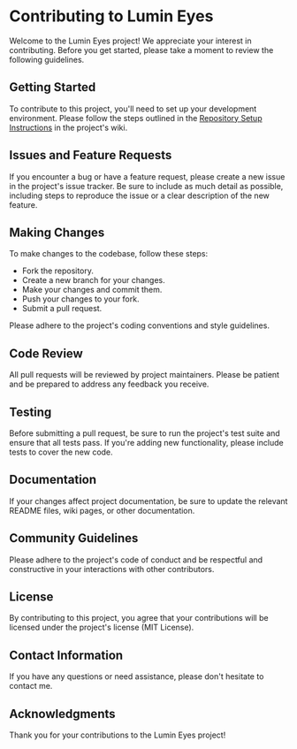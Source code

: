 # Contributing to Lumin Eyes

Welcome to the Lumin Eyes project! We appreciate your interest in contributing. Before you get started, please take a moment to review the following guidelines.

## Getting Started

To contribute to this project, you'll need to set up your development environment. Please follow the steps outlined in the [Repository Setup Instructions](https://github.com/Flamur112/lumin-eyes-ecommerce/wiki/Repository-Setup-Instructions#setting-up-the-environment) in the project's wiki.

## Issues and Feature Requests

If you encounter a bug or have a feature request, please create a new issue in the project's issue tracker. Be sure to include as much detail as possible, including steps to reproduce the issue or a clear description of the new feature.

## Making Changes

To make changes to the codebase, follow these steps:

- Fork the repository.
- Create a new branch for your changes.
- Make your changes and commit them.
- Push your changes to your fork.
- Submit a pull request.

Please adhere to the project's coding conventions and style guidelines.

## Code Review

All pull requests will be reviewed by project maintainers. Please be patient and be prepared to address any feedback you receive.

## Testing

Before submitting a pull request, be sure to run the project's test suite and ensure that all tests pass. If you're adding new functionality, please include tests to cover the new code.

## Documentation

If your changes affect project documentation, be sure to update the relevant README files, wiki pages, or other documentation.

## Community Guidelines

Please adhere to the project's code of conduct and be respectful and constructive in your interactions with other contributors.

## License

By contributing to this project, you agree that your contributions will be licensed under the project's license (MIT License).

## Contact Information

If you have any questions or need assistance, please don't hesitate to contact me.

## Acknowledgments

Thank you for your contributions to the Lumin Eyes project!
